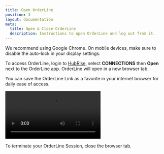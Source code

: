 ```yaml
---
title: Open OrderLine
position: 3
layout: documentation
meta:
  title: Open & Close OrderLine
  description: Instructions to open OrderLine and log out from it.
---
```


We recommend using Google Chrome. On mobile devices, make sure to disable the auto-lock in your display settings.

To access OrderLine, login to [HubRise](https://manager.hubrise.com), select **CONNECTIONS** then **Open** next to the OrderLine app. OrderLine will open in a new browser tab.

You can save the OrderLine Link as a favorite in your internet browser for daily ease of access.

<video controls title="OrderLine Log in to OrderLine">
  <source src="../images/005-en-login-orderline.webm" type="video/webm"/>
</video>

To terminate your OrderLine Session, close the browser tab.
